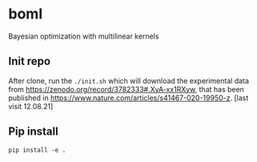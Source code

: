 # boml
Bayesian optimization with multilinear kernels

## Init repo
After clone, run the `./init.sh` which will download the experimental data from https://zenodo.org/record/3782333#.XyA-xx1RXyw, that has been published in  https://www.nature.com/articles/s41467-020-19950-z. [last visit 12.08.21]

## Pip install
`pip install -e .`



